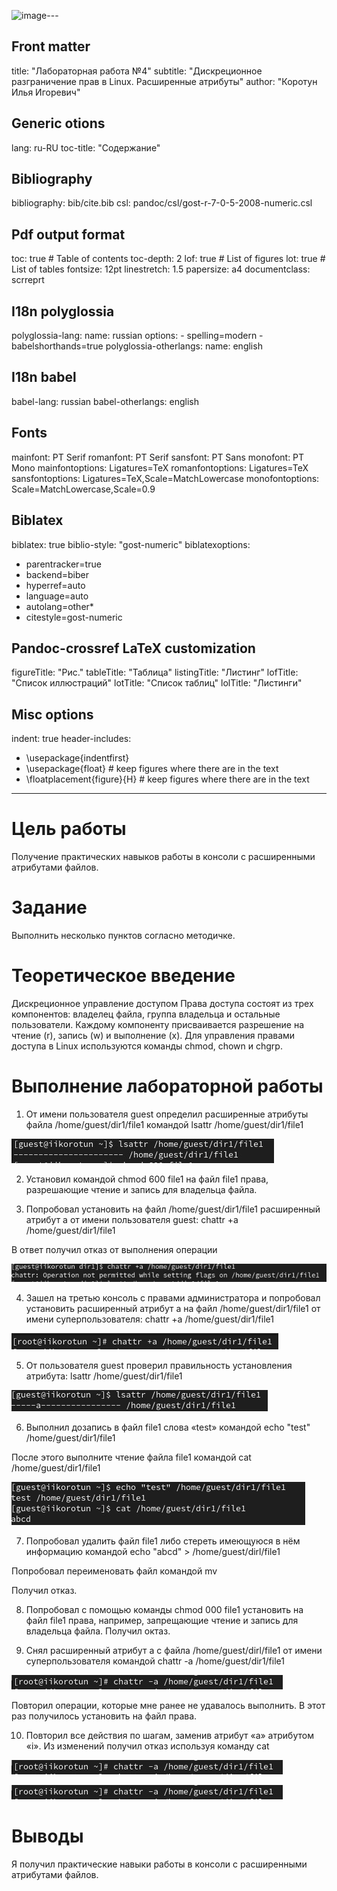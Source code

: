 ![image](https://github.com/user-attachments/assets/34af37d7-1b81-4827-8e50-3380a062caea)---
## Front matter
title: "Лабораторная работа №4"
subtitle: "Дискреционное разграничение прав в Linux. Расширенные атрибуты"
author: "Коротун Илья Игоревич"

## Generic otions
lang: ru-RU
toc-title: "Содержание"

## Bibliography
bibliography: bib/cite.bib
csl: pandoc/csl/gost-r-7-0-5-2008-numeric.csl

## Pdf output format
toc: true # Table of contents
toc-depth: 2
lof: true # List of figures
lot: true # List of tables
fontsize: 12pt
linestretch: 1.5
papersize: a4
documentclass: scrreprt
## I18n polyglossia
polyglossia-lang:
  name: russian
  options:
	- spelling=modern
	- babelshorthands=true
polyglossia-otherlangs:
  name: english
## I18n babel
babel-lang: russian
babel-otherlangs: english
## Fonts
mainfont: PT Serif
romanfont: PT Serif
sansfont: PT Sans
monofont: PT Mono
mainfontoptions: Ligatures=TeX
romanfontoptions: Ligatures=TeX
sansfontoptions: Ligatures=TeX,Scale=MatchLowercase
monofontoptions: Scale=MatchLowercase,Scale=0.9
## Biblatex
biblatex: true
biblio-style: "gost-numeric"
biblatexoptions:
  - parentracker=true
  - backend=biber
  - hyperref=auto
  - language=auto
  - autolang=other*
  - citestyle=gost-numeric
## Pandoc-crossref LaTeX customization
figureTitle: "Рис."
tableTitle: "Таблица"
listingTitle: "Листинг"
lofTitle: "Список иллюстраций"
lotTitle: "Список таблиц"
lolTitle: "Листинги"
## Misc options
indent: true
header-includes:
  - \usepackage{indentfirst}
  - \usepackage{float} # keep figures where there are in the text
  - \floatplacement{figure}{H} # keep figures where there are in the text
---

# Цель работы
Получение практических навыков работы в консоли с расширенными атрибутами файлов.

# Задание
Выполнить несколько пунктов согласно методичке.

# Теоретическое введение

Дискреционное управление доступом
Права доступа состоят из трех компонентов: владелец файла, группа владельца и остальные пользователи. Каждому компоненту присваивается разрешение на чтение (r), запись (w) и выполнение (x). Для управления правами доступа в Linux используются команды chmod, chown и chgrp.


# Выполнение лабораторной работы

1. От имени пользователя guest определил расширенные атрибуты файла /home/guest/dir1/file1 командой
lsattr /home/guest/dir1/file1

![j1](image/j1.jpg)

2. Установил командой chmod 600 file1 на файл file1 права, разрешающие чтение и запись для владельца файла.

3. Попробовал установить на файл /home/guest/dir1/file1 расширенный атрибут a от имени пользователя guest:
chattr +a /home/guest/dir1/file1

В ответ получил отказ от выполнения операции

![j2](image/j2.jpg)

4. Зашел на третью консоль с правами администратора и попробовал установить расширенный атрибут a на файл /home/guest/dir1/file1 от имени суперпользователя:
chattr +a /home/guest/dir1/file1

![j3](image/j3.jpg)

5. От пользователя guest проверил правильность установления атрибута:
lsattr /home/guest/dir1/file1

![j4](image/j4.jpg)

6. Выполнил дозапись в файл file1 слова «test» командой
echo "test" /home/guest/dir1/file1

После этого выполните чтение файла file1 командой
cat /home/guest/dir1/file1

![j5](image/j5.jpg)

7. Попробовал удалить файл file1 либо стереть имеющуюся в нём информацию командой
echo "abcd" > /home/guest/dirl/file1

Попробовал переименовать файл командой mv 

Получил отказ.

8. Попробовал с помощью команды chmod 000 file1 установить на файл file1 права, например, запрещающие чтение и запись для владельца файла.
Получил октаз.

9. Снял расширенный атрибут a с файла /home/guest/dirl/file1 от имени суперпользователя командой
chattr -a /home/guest/dir1/file1

![j6](image/j6.jpg)

Повторил операции, которые мне ранее не удавалось выполнить. В этот раз получилось установить на файл права.

10. Повторил все действия по шагам, заменив атрибут «a» атрибутом «i».
Из изменений получил отказ используя команду cat

![j7](image/j6.jpg)

![j8](image/j6.jpg)


# Выводы

Я получил практические навыки работы в консоли с расширенными атрибутами файлов.
